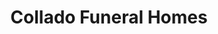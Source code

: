 ---
title: "Collado Funeral Homes"
url: /davao-city/collado-funeral-homes/
shop: funeral directors
---